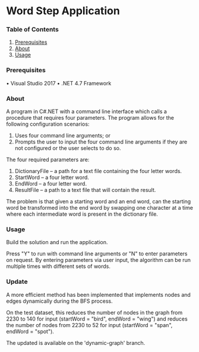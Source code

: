 # Word Step Application

### Table of Contents
1. [Prerequisites](https://github.com/ddh4/WordStepApp#prerequisites)
2. [About](https://github.com/ddh4/WordStepApp#about)
3. [Usage](https://github.com/ddh4/WordStepApp#usage)

### Prerequisites
•	Visual Studio 2017
•	.NET 4.7 Framework

### About
A program in C#.NET with a command line interface which calls a procedure that requires four parameters. The program allows for the following configuration scenarios:

1. Uses four command line arguments; or 
2. Prompts the user to input the four command line arguments if they are not configured or the user selects to do so.

The four required parameters are:
1.	DictionaryFile – a path for a text file containing the four letter words.
2.	StartWord – a four letter word.
3.	EndWord – a four letter word.
4.	ResultFile – a path to a text file that will contain the result.

The problem is that given a starting word and an end word, can the starting word be transformed into the end word by swapping one character at a time where each intermediate word is present in the dictionary file. 

### Usage

Build the solution and run the application.

Press "Y" to run with command line arguments or "N" to enter parameters on request.
By entering parameters via user input, the algorithm can be run multiple times with different sets of words.

### Update

A more efficient method has been implemented that implements nodes and edges dynamically during the BFS process.

On the test dataset, this reduces the number of nodes in the graph from 2230 to 140 for input (startWord = "bird", endWord = "wing") 
and reduces the number of nodes from 2230 to 52 for input (startWord = "span", endWord = "spot").

The updated is available on the 'dynamic-graph' branch.
